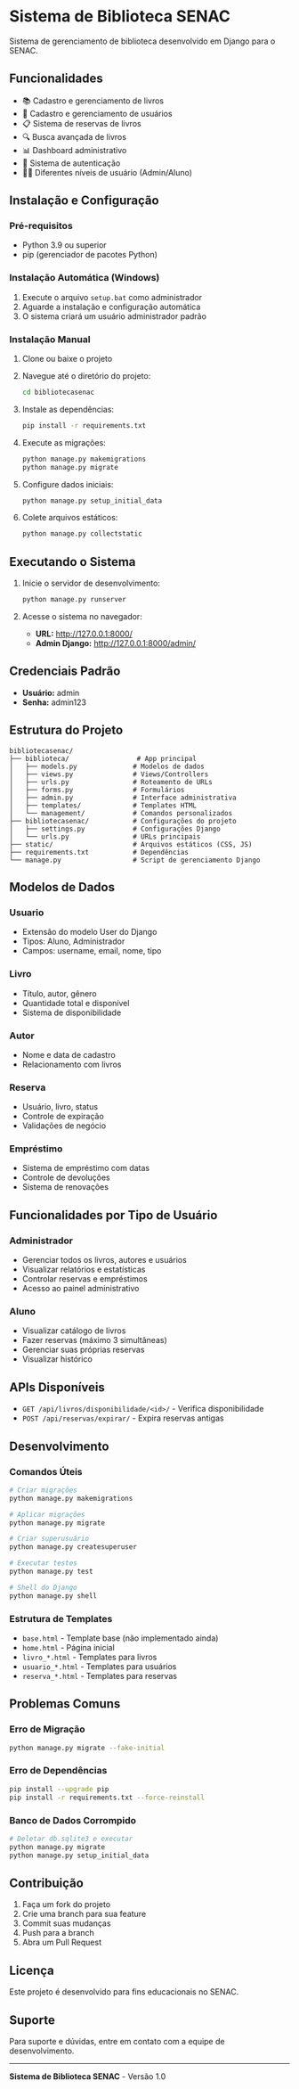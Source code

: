 # Sistema de Biblioteca SENAC

Sistema de gerenciamento de biblioteca desenvolvido em Django para o SENAC.

## Funcionalidades

- 📚 Cadastro e gerenciamento de livros
- 👥 Cadastro e gerenciamento de usuários
- 📋 Sistema de reservas de livros
- 🔍 Busca avançada de livros
- 📊 Dashboard administrativo
- 🔐 Sistema de autenticação
- 👨‍💼 Diferentes níveis de usuário (Admin/Aluno)

## Instalação e Configuração

### Pré-requisitos

- Python 3.9 ou superior
- pip (gerenciador de pacotes Python)

### Instalação Automática (Windows)

1. Execute o arquivo `setup.bat` como administrador
2. Aguarde a instalação e configuração automática
3. O sistema criará um usuário administrador padrão

### Instalação Manual

1. Clone ou baixe o projeto
2. Navegue até o diretório do projeto:

   ```bash
   cd bibliotecasenac
   ```

3. Instale as dependências:

   ```bash
   pip install -r requirements.txt
   ```

4. Execute as migrações:

   ```bash
   python manage.py makemigrations
   python manage.py migrate
   ```

5. Configure dados iniciais:

   ```bash
   python manage.py setup_initial_data
   ```

6. Colete arquivos estáticos:
   ```bash
   python manage.py collectstatic
   ```

## Executando o Sistema

1. Inicie o servidor de desenvolvimento:

   ```bash
   python manage.py runserver
   ```

2. Acesse o sistema no navegador:
   - **URL:** http://127.0.0.1:8000/
   - **Admin Django:** http://127.0.0.1:8000/admin/

## Credenciais Padrão

- **Usuário:** admin
- **Senha:** admin123

## Estrutura do Projeto

```
bibliotecasenac/
├── biblioteca/                 # App principal
│   ├── models.py              # Modelos de dados
│   ├── views.py               # Views/Controllers
│   ├── urls.py                # Roteamento de URLs
│   ├── forms.py               # Formulários
│   ├── admin.py               # Interface administrativa
│   ├── templates/             # Templates HTML
│   └── management/            # Comandos personalizados
├── bibliotecasenac/           # Configurações do projeto
│   ├── settings.py            # Configurações Django
│   └── urls.py                # URLs principais
├── static/                    # Arquivos estáticos (CSS, JS)
├── requirements.txt           # Dependências
└── manage.py                  # Script de gerenciamento Django
```

## Modelos de Dados

### Usuario

- Extensão do modelo User do Django
- Tipos: Aluno, Administrador
- Campos: username, email, nome, tipo

### Livro

- Título, autor, gênero
- Quantidade total e disponível
- Sistema de disponibilidade

### Autor

- Nome e data de cadastro
- Relacionamento com livros

### Reserva

- Usuário, livro, status
- Controle de expiração
- Validações de negócio

### Empréstimo

- Sistema de empréstimo com datas
- Controle de devoluções
- Sistema de renovações

## Funcionalidades por Tipo de Usuário

### Administrador

- Gerenciar todos os livros, autores e usuários
- Visualizar relatórios e estatísticas
- Controlar reservas e empréstimos
- Acesso ao painel administrativo

### Aluno

- Visualizar catálogo de livros
- Fazer reservas (máximo 3 simultâneas)
- Gerenciar suas próprias reservas
- Visualizar histórico

## APIs Disponíveis

- `GET /api/livros/disponibilidade/<id>/` - Verifica disponibilidade
- `POST /api/reservas/expirar/` - Expira reservas antigas

## Desenvolvimento

### Comandos Úteis

```bash
# Criar migrações
python manage.py makemigrations

# Aplicar migrações
python manage.py migrate

# Criar superusuário
python manage.py createsuperuser

# Executar testes
python manage.py test

# Shell do Django
python manage.py shell
```

### Estrutura de Templates

- `base.html` - Template base (não implementado ainda)
- `home.html` - Página inicial
- `livro_*.html` - Templates para livros
- `usuario_*.html` - Templates para usuários
- `reserva_*.html` - Templates para reservas

## Problemas Comuns

### Erro de Migração

```bash
python manage.py migrate --fake-initial
```

### Erro de Dependências

```bash
pip install --upgrade pip
pip install -r requirements.txt --force-reinstall
```

### Banco de Dados Corrompido

```bash
# Deletar db.sqlite3 e executar
python manage.py migrate
python manage.py setup_initial_data
```

## Contribuição

1. Faça um fork do projeto
2. Crie uma branch para sua feature
3. Commit suas mudanças
4. Push para a branch
5. Abra um Pull Request

## Licença

Este projeto é desenvolvido para fins educacionais no SENAC.

## Suporte

Para suporte e dúvidas, entre em contato com a equipe de desenvolvimento.

---

**Sistema de Biblioteca SENAC** - Versão 1.0
